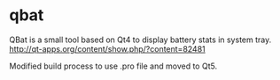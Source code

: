 qbat
====

QBat is a small tool based on Qt4 to display battery stats in system tray.
http://qt-apps.org/content/show.php/?content=82481

Modified build process to use .pro file and moved to Qt5.